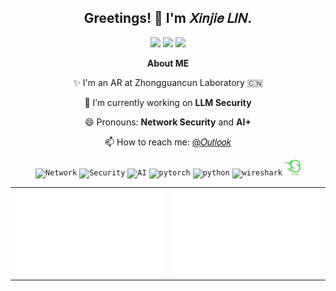 <h2 align="center"> Greetings! 👋 I'm 𝑋𝑖𝑛𝑗𝑖𝑒 𝐿𝐼𝑁. </h2>

<p align="center">
  <img src="https://img.shields.io/badge/dynamic/json?label=GitHub&query=%24.data.totalSubs&url=https%3A%2F%2Fapi.spencerwoo.com%2Fsubstats%2F%3Fsource%3Dgithub%26queryKey%3Dlinwhitehat&labelColor=grey&color=181717&logo=github&longCache=true&style=flat-square&suffix=%20Followers">
  <img src="https://komarev.com/ghpvc/?username=linwhitehat&label=Profile%20views&color=181717&style=flat">
  <img src="https://img.shields.io/badge/D.Cs.-Univ.%20CAS%20-brightgreen?style=flat-square&color=181717&labelColor=499DF1">
</p>

<!--
### Hi there, welcome to Lin! 👋 

**Loyalsoldier/Loyalsoldier** is a ✨ _special_ ✨ repository because its `README.md` (this file) appears on your GitHub profile.

Here are some ideas to get you started:

- 🔭 I’m currently working on ...
- 🌱 I’m currently learning ...
- 👯 I’m looking to collaborate on ...
- 🤔 I’m looking for help with ...
- 💬 Ask me about ...
- 📫 How to reach me: ...
- 😄 Pronouns: ...
- ⚡ Fun fact: ...
-->

<div align="center">

  **About ME**

  ✨ I'm an AR at Zhongguancun Laboratory 🇨🇳

 🔭 I’m currently working on **LLM Security**
  
 😄 Pronouns: **Network Security** and **AI+**
  
 📫 How to reach me: [@𝑂𝑢𝑡𝑙𝑜𝑜𝑘](mailto:eric_lin_cn@outlook.com)

<code><img height="25" alt="Network" src="https://static-00.iconduck.com/assets.00/cloud-computer-network-icon-512x512-63dzn1ua.png"></code>
<code><img height="25" alt="Security" src="https://static-00.iconduck.com/assets.00/security-icon-512x512-j4t2piwz.png"></code>
<code><img height="25" alt="AI" src="https://cdn-icons-png.freepik.com/512/8618/8618875.png"></code>
<code><img height="25" alt="pytorch" src="https://static-00.iconduck.com/assets.00/pytorch-icon-1694x2048-jgwjy3ne.png"></code>
<code><img height="25" alt="python" src="https://static-00.iconduck.com/assets.00/python-icon-512x509-pb65l7gl.png"></code>
<code><img height="25" alt="wireshark" src="https://static-00.iconduck.com/assets.00/wireshark-icon-512x512-a8re3v18.png"></code>
<code><img height="25" alt="scapy" src="https://raw.githubusercontent.com/github/explore/refs/heads/main/topics/scapy/scapy.png"></code>
</div>

<table align="center" >
  <tbody>
  <tr>
    <td colspan="3" ><a href="https://github.com/anuraghazra/github-readme-stats">
      <picture>
        <source media="(prefers-color-scheme: dark)" srcset="https://raw.githubusercontent.com/linwhitehat/github-stats-transparent/output/generated/overview.svg">
        <img src="https://raw.githubusercontent.com/linwhitehat/github-stats-transparent/output/generated/overview.svg" height="100%"/>
      </picture>
    </a></td>
    <td colspan="3"><a href="https://github.com/denvercoder1/github-readme-streak-stats">
      <picture>
        <source media="(prefers-color-scheme: dark)" srcset="https://raw.githubusercontent.com/linwhitehat/github-stats-transparent/output/generated/languages.svg">
        <img height="100%" src="https://raw.githubusercontent.com/linwhitehat/github-stats-transparent/output/generated/languages.svg" />
      </picture>
    </a></td>
  </tr>
</tbody>
</table>

<!--
![](https://raw.githubusercontent.com/linwhitehat/github-stats-transparent/output/generated/overview.svg)
-->

<!--
<a href="https://clustrmaps.com/site/1br7l"  title="Visit tracker"><img src="https://www.clustrmaps.com/map_v2.png?d=_as-XkkjcXIuqsKpOhd8t-KNXdQFwAk9XjTptcKMNV8&cl=ffffff" /></a>
-->

<!--
<a href="https://github.com/anuraghazra/github-readme-stats">
  <img align="right" src="https://github-readme-stats.anuraghazra1.vercel.app/api?username=linwhitehat&show_icons=true&include_all_commits=true&theme=prussian" alt="Lin's github stats" />
</a>
-->

<!--
<a href="https://github.com/anuraghazra/github-readme-stats">
  <img align="center" src="https://github-readme-stats.anuraghazra1.vercel.app/api?username=linwhitehat&show_icons=true&include_all_commits=true&bg_color=26,FFF3B0,97ABFF&icon_color=123597&title_color=3813C2&text_color=123597" alt="Lin's github stats" />
</a>
-->

<!--
  <a href="https://github.com/anuraghazra/github-readme-stats">
    <img align="center" src="https://github-readme-stats.anuraghazra1.vercel.app/api/top-langs/?username=linwhitehat&layout=compact&theme=prussian" />
  </a>
-->
